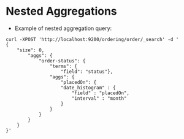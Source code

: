 # Nested Aggregations #

* Example of nested aggregation query:
```
curl -XPOST 'http://localhost:9200/ordering/order/_search' -d '
{  
	"size": 0,  
		"aggs": {  
			"order-status": {  
				"terms": {  
					"field": "status"},
				"aggs": {  
					"placedOn": {  
					"date_histogram" : {  
						"field" : "placedOn",  
						"interval" : "month"  
					}  
				}	 
			}
		}  
	}  
}'
```

